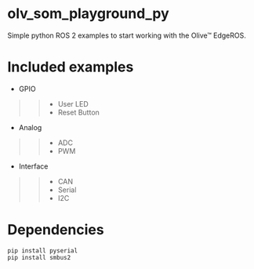 # olv_som_playground_py
Simple python ROS 2 examples to start working with the Olive™ EdgeROS.

# Included examples

* GPIO
>> * User LED
>> * Reset Button

* Analog
>> * ADC 
>> * PWM 

* Interface
>> * CAN
>> * Serial
>> * I2C

# Dependencies 
```
pip install pyserial
pip install smbus2
```
